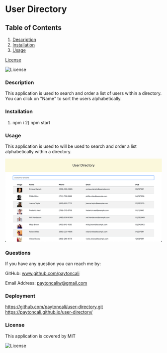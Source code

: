 # User Directory

## Table of Contents
  
1. [Description](#description)
2. [Installation](#installation)
3. [Usage](#usage)


[License](#license)


![License](https://img.shields.io/badge/License-MIT-green.svg)

### Description
This application is used to search and order a list of users within a directory. You can click on "Name" to sort the users alphabetically. 
  
### Installation
1) npm i 2) npm start
  
### Usage
This application is used to will be used to search and order a list alphabetically within a directory. 

![User Directory](userdirectory/images/userdirectory.png)
  
### Questions

If you have any question you can reach me by: 

GitHub: www.github.com/paytoncali

Email Address: paytoncaliw@gmail.com

### Deployment
https://github.com/paytoncali/user-directory.git
https://paytoncali.github.io/user-directory/

### License
This application is covered by MIT

![License](https://img.shields.io/badge/License-MIT-green.svg)